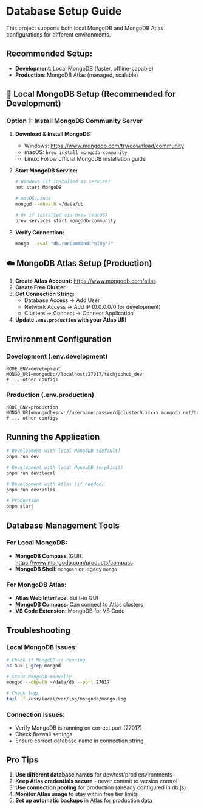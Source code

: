 # Database Setup Guide

This project supports both local MongoDB and MongoDB Atlas configurations for different environments.

## **Recommended Setup:**

- **Development**: Local MongoDB (faster, offline-capable)
- **Production**: MongoDB Atlas (managed, scalable)

## 🔧 **Local MongoDB Setup (Recommended for Development)**

### Option 1: Install MongoDB Community Server

1. **Download & Install MongoDB:**
   - Windows: https://www.mongodb.com/try/download/community
   - macOS: `brew install mongodb-community`
   - Linux: Follow official MongoDB installation guide

2. **Start MongoDB Service:**
   ```bash
   # Windows (if installed as service)
   net start MongoDB
   
   # macOS/Linux
   mongod --dbpath ~/data/db
   
   # Or if installed via brew (macOS)
   brew services start mongodb-community
   ```

3. **Verify Connection:**
   ```bash
   mongo --eval "db.runCommand('ping')"
   ```

## ☁️ **MongoDB Atlas Setup (Production)**

1. **Create Atlas Account:** https://www.mongodb.com/atlas
2. **Create Free Cluster**
3. **Get Connection String:**
   - Database Access → Add User
   - Network Access → Add IP (0.0.0.0/0 for development)
   - Clusters → Connect → Connect Application
4. **Update `.env.production` with your Atlas URI**

## **Environment Configuration**

### Development (.env.development)
```env
NODE_ENV=development
MONGO_URI=mongodb://localhost:27017/techjobhub_dev
# ... other configs
```

### Production (.env.production)  
```env
NODE_ENV=production
MONGO_URI=mongodb+srv://username:password@cluster0.xxxxx.mongodb.net/techjobhub_prod
# ... other configs
```

## **Running the Application**

```bash
# Development with local MongoDB (default)
pnpm run dev

# Development with local MongoDB (explicit)
pnpm run dev:local

# Development with Atlas (if needed)
pnpm run dev:atlas

# Production
pnpm start
```

## **Database Management Tools**

### For Local MongoDB:
- **MongoDB Compass** (GUI): https://www.mongodb.com/products/compass
- **MongoDB Shell**: `mongosh` or legacy `mongo`

### For MongoDB Atlas:
- **Atlas Web Interface**: Built-in GUI
- **MongoDB Compass**: Can connect to Atlas clusters
- **VS Code Extension**: MongoDB for VS Code

## **Troubleshooting**

### Local MongoDB Issues:
```bash
# Check if MongoDB is running
ps aux | grep mongod

# Start MongoDB manually
mongod --dbpath ~/data/db --port 27017

# Check logs
tail -f /usr/local/var/log/mongodb/mongo.log
```

### Connection Issues:
- Verify MongoDB is running on correct port (27017)
- Check firewall settings
- Ensure correct database name in connection string

## **Pro Tips**

1. **Use different database names** for dev/test/prod environments
2. **Keep Atlas credentials secure** - never commit to version control
3. **Use connection pooling** for production (already configured in db.js)
4. **Monitor Atlas usage** to stay within free tier limits
5. **Set up automatic backups** in Atlas for production data
